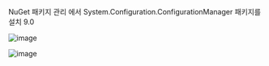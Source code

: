 NuGet 패키지 관리 에서 System.Configuration.ConfigurationManager 패키지를 설치 9.0

![image](https://github.com/user-attachments/assets/45a2f498-a45d-4fae-921a-a8f40b3acc1f)

![image](https://github.com/user-attachments/assets/b7d9f393-1eb0-4a36-be68-914fc5987ed5)



